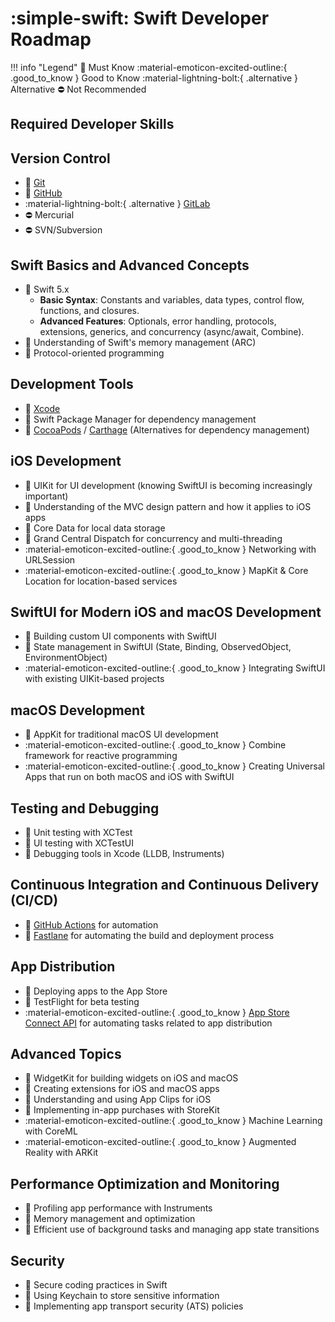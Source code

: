 # :simple-swift: Swift Developer Roadmap

!!! info "Legend"
    :green_heart: Must Know
    :material-emoticon-excited-outline:{ .good_to_know } Good to Know
    :material-lightning-bolt:{ .alternative } Alternative
    :no_entry: Not Recommended

## Required Developer Skills

## Version Control

- :green_heart: [Git](https://git-scm.com/)
- :green_heart: [GitHub](https://github.com/)
- :material-lightning-bolt:{ .alternative } [GitLab](https://gitlab.com/)
- :no_entry: Mercurial
- :no_entry: SVN/Subversion

## Swift Basics and Advanced Concepts

- :green_heart: Swift 5.x
  - **Basic Syntax**: Constants and variables, data types, control flow, functions, and closures.
  - **Advanced Features**: Optionals, error handling, protocols, extensions, generics, and concurrency (async/await, Combine).
- :green_heart: Understanding of Swift's memory management (ARC)
- :green_heart: Protocol-oriented programming

## Development Tools

- :green_heart: [Xcode](https://developer.apple.com/xcode/)
- :green_heart: Swift Package Manager for dependency management
- :green_heart: [CocoaPods](https://cocoapods.org/) / [Carthage](https://github.com/Carthage/Carthage) (Alternatives for dependency management)

## iOS Development

- :green_heart: UIKit for UI development (knowing SwiftUI is becoming increasingly important)
- :green_heart: Understanding of the MVC design pattern and how it applies to iOS apps
- :green_heart: Core Data for local data storage
- :green_heart: Grand Central Dispatch for concurrency and multi-threading
- :material-emoticon-excited-outline:{ .good_to_know } Networking with URLSession
- :material-emoticon-excited-outline:{ .good_to_know } MapKit & Core Location for location-based services

## SwiftUI for Modern iOS and macOS Development

- :green_heart: Building custom UI components with SwiftUI
- :green_heart: State management in SwiftUI (State, Binding, ObservedObject, EnvironmentObject)
- :material-emoticon-excited-outline:{ .good_to_know } Integrating SwiftUI with existing UIKit-based projects

## macOS Development

- :green_heart: AppKit for traditional macOS UI development
- :material-emoticon-excited-outline:{ .good_to_know } Combine framework for reactive programming
- :material-emoticon-excited-outline:{ .good_to_know } Creating Universal Apps that run on both macOS and iOS with SwiftUI

## Testing and Debugging

- :green_heart: Unit testing with XCTest
- :green_heart: UI testing with XCTestUI
- :green_heart: Debugging tools in Xcode (LLDB, Instruments)

## Continuous Integration and Continuous Delivery (CI/CD)

- :green_heart: [GitHub Actions](https://github.com/features/actions) for automation
- :green_heart: [Fastlane](https://fastlane.tools/) for automating the build and deployment process

## App Distribution

- :green_heart: Deploying apps to the App Store
- :green_heart: TestFlight for beta testing
- :material-emoticon-excited-outline:{ .good_to_know } [App Store Connect API](https://developer.apple.com/documentation/appstoreconnectapi) for automating tasks related to app distribution

## Advanced Topics

- :green_heart: WidgetKit for building widgets on iOS and macOS
- :green_heart: Creating extensions for iOS and macOS apps
- :green_heart: Understanding and using App Clips for iOS
- :green_heart: Implementing in-app purchases with StoreKit
- :material-emoticon-excited-outline:{ .good_to_know } Machine Learning with CoreML
- :material-emoticon-excited-outline:{ .good_to_know } Augmented Reality with ARKit

## Performance Optimization and Monitoring

- :green_heart: Profiling app performance with Instruments
- :green_heart: Memory management and optimization
- :green_heart: Efficient use of background tasks and managing app state transitions

## Security

- :green_heart: Secure coding practices in Swift
- :green_heart: Using Keychain to store sensitive information
- :green_heart: Implementing app transport security (ATS) policies
